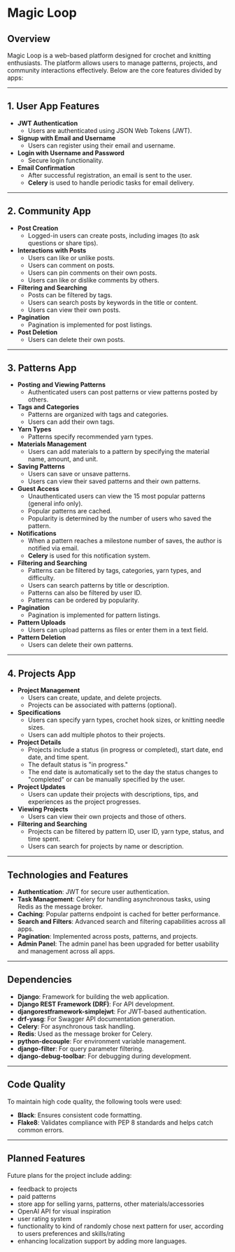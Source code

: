 # Magic Loop

## Overview
Magic Loop is a web-based platform designed for crochet and knitting enthusiasts. The platform allows users to manage patterns, projects, and community interactions effectively. Below are the core features divided by apps:

---

## 1. User App Features
- **JWT Authentication**
  - Users are authenticated using JSON Web Tokens (JWT).
- **Signup with Email and Username**
  - Users can register using their email and username.
- **Login with Username and Password**
  - Secure login functionality.
- **Email Confirmation**
  - After successful registration, an email is sent to the user.
  - **Celery** is used to handle periodic tasks for email delivery.

---

## 2. Community App
- **Post Creation**
  - Logged-in users can create posts, including images (to ask questions or share tips).
- **Interactions with Posts**
  - Users can like or unlike posts.
  - Users can comment on posts.
  - Users can pin comments on their own posts.
  - Users can like or dislike comments by others.
- **Filtering and Searching**
  - Posts can be filtered by tags.
  - Users can search posts by keywords in the title or content.
  - Users can view their own posts.
- **Pagination**
  - Pagination is implemented for post listings.
- **Post Deletion**
  - Users can delete their own posts.

---

## 3. Patterns App
- **Posting and Viewing Patterns**
  - Authenticated users can post patterns or view patterns posted by others.
- **Tags and Categories**
  - Patterns are organized with tags and categories.
  - Users can add their own tags.
- **Yarn Types**
  - Patterns specify recommended yarn types.
- **Materials Management**
  - Users can add materials to a pattern by specifying the material name, amount, and unit.
- **Saving Patterns**
  - Users can save or unsave patterns.
  - Users can view their saved patterns and their own patterns.
- **Guest Access**
  - Unauthenticated users can view the 15 most popular patterns (general info only).
  - Popular patterns are cached.
  - Popularity is determined by the number of users who saved the pattern.
- **Notifications**
  - When a pattern reaches a milestone number of saves, the author is notified via email.
  - **Celery** is used for this notification system.
- **Filtering and Searching**
  - Patterns can be filtered by tags, categories, yarn types, and difficulty.
  - Users can search patterns by title or description.
  - Patterns can also be filtered by user ID.
  - Patterns can be ordered by popularity.
- **Pagination**
  - Pagination is implemented for pattern listings.
- **Pattern Uploads**
  - Users can upload patterns as files or enter them in a text field.
- **Pattern Deletion**
  - Users can delete their own patterns.

---

## 4. Projects App
- **Project Management**
  - Users can create, update, and delete projects.
  - Projects can be associated with patterns (optional).
- **Specifications**
  - Users can specify yarn types, crochet hook sizes, or knitting needle sizes.
  - Users can add multiple photos to their projects.
- **Project Details**
  - Projects include a status (in progress or completed), start date, end date, and time spent.
  - The default status is "in progress."
  - The end date is automatically set to the day the status changes to "completed" or can be manually specified by the user.
- **Project Updates**
  - Users can update their projects with descriptions, tips, and experiences as the project progresses.
- **Viewing Projects**
  - Users can view their own projects and those of others.
- **Filtering and Searching**
  - Projects can be filtered by pattern ID, user ID, yarn type, status, and time spent.
  - Users can search for projects by name or description.

---

## Technologies and Features
- **Authentication**: JWT for secure user authentication.
- **Task Management**: Celery for handling asynchronous tasks, using Redis as the message broker.
- **Caching**: Popular patterns endpoint is cached for better performance.
- **Search and Filters**: Advanced search and filtering capabilities across all apps.
- **Pagination**: Implemented across posts, patterns, and projects.
- **Admin Panel**: The admin panel has been upgraded for better usability and management across all apps.

---

## Dependencies

- **Django**: Framework for building the web application.
- **Django REST Framework (DRF)**: For API development.
- **djangorestframework-simplejwt**: For JWT-based authentication.
- **drf-yasg**: For Swagger API documentation generation.
- **Celery**: For asynchronous task handling.
- **Redis**: Used as the message broker for Celery.
- **python-decouple**: For environment variable management.
- **django-filter**: For query parameter filtering.
- **django-debug-toolbar**: For debugging during development.

---

## Code Quality

To maintain high code quality, the following tools were used:

- **Black**: Ensures consistent code formatting.
- **Flake8**: Validates compliance with PEP 8 standards and helps catch common errors.

---

## Planned Features

Future plans for the project include adding:

- feedback to projects
- paid patterns
- store app for selling yarns, patterns, other materials/accessories
- OpenAI API for visual inspiration
- user rating system
- functionality to kind of randomly chose next pattern for user, according to users preferences and skills/rating
- enhancing localization support by adding more languages.
